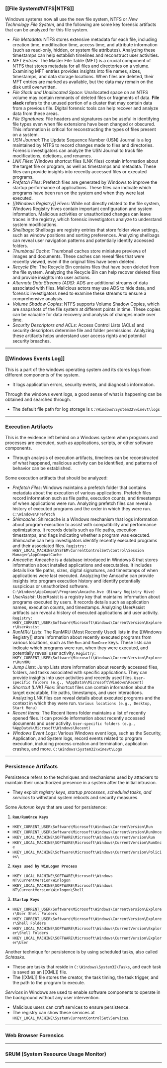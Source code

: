 ### [[File System#NTFS|NTFS]]

Windows systems now all use the new file system, NTFS or *New Technology File System*, and the following are some key forensic artifacts that can be analyzed for this file system.
- *File Metadata*: NTFS stores extensive metadata for each file, including creation time, modification time, access time, and attribute information (such as read-only, hidden, or system file attributes). Analyzing these timestamps can help establish timelines and reconstruct user activities. 
- *MFT Entries*: The Master File Table (MFT) is a crucial component of NTFS that stores metadata for all files and directories on a volume. Examining MFT entries provides insights into file names, sizes, timestamps, and data storage locations. When files are deleted, their MFT entries are marked as available, but the data may remain on the disk until overwritten.
- *File Slack and Unallocated Space*: Unallocated space on an NTFS volume may contain remnants of deleted files or fragments of data. **File slack** refers to the unused portion of a cluster that may contain data from a previous file. Digital forensic tools can help recover and analyze data from these areas.
- *File Signatures*: File headers and signatures can be useful in identifying file types even when file extensions have been changed or obscured. This information is critical for reconstructing the types of files present on a system.
- *USN Journal*: The Update Sequence Number (USN) Journal is a log maintained by NTFS to record changes made to files and directories. Forensic investigators can analyze the USN Journal to track file modifications, deletions, and renames.
- *LNK Files*: Windows shortcut files (LNK files) contain information about the target file or program, as well as timestamps and metadata. These files can provide insights into recently accessed files or executed programs.
- *Prefetch Files*: Prefetch files are generated by Windows to improve the startup performance of applications. These files can indicate which programs have been run on the system and when they were last executed.
- *[[Windows Registry]] Hives*: While not directly related to the file system, Windows Registry hives contain important configuration and system information. Malicious activities or unauthorized changes can leave traces in the registry, which forensic investigators analyze to understand system modifications.
- *Shellbags*: Shellbags are registry entries that store folder view settings, such as window positions and sorting preferences. Analyzing shellbags can reveal user navigation patterns and potentially identify accessed folders.
- *Thumbnail Cache*: Thumbnail caches store miniature previews of images and documents. These caches can reveal files that were recently viewed, even if the original files have been deleted.
- *Recycle Bin*: The Recycle Bin contains files that have been deleted from the file system. Analyzing the Recycle Bin can help recover deleted files and provide insights into user actions.
- *Alternate Data Streams (ADS)*: ADS are additional streams of data associated with files. Malicious actors may use ADS to hide data, and forensic investigators need to examine these streams to ensure a comprehensive analysis.
- *Volume Shadow Copies*: NTFS supports Volume Shadow Copies, which are snapshots of the file system at different points in time. These copies can be valuable for data recovery and analysis of changes made over time.
- *Security Descriptors and ACLs*: Access Control Lists (ACLs) and security descriptors determine file and folder permissions. Analyzing these artifacts helps understand user access rights and potential security breaches.

---
### [[Windows Events Log]]

This is a part of the windows operating system and its stores logs from different components of the system.
- It logs application errors, security events, and diagnostic information.

Through the windows event logs, a good sense of what is happening can be obtained and searched through.
- The default file path for log storage is `C:\Windows\System32\winevt\logs`

---
### Execution Artifacts

This is the evidence left behind on a Windows system when programs and processes are executed, such as applications, scripts, or other software components.
- Through analysis of execution artifacts, timelines can be reconstructed of what happened, malicious activity can be identified, and patterns of behavior can be established.

Some execution artifacts that should be analyzed:
- *Prefetch Files*: Windows maintains a prefetch folder that contains metadata about the execution of various applications. Prefetch files record information such as file paths, execution counts, and timestamps of when applications were run. Analyzing prefetch files can reveal a history of executed programs and the order in which they were run. `C:\Windows\Prefetch`
- *Shimcache*: Shimcache is a Windows mechanism that logs information about program execution to assist with compatibility and performance optimizations. It records details such as file paths, execution timestamps, and flags indicating whether a program was executed. Shimcache can help investigators identify recently executed programs and their associated files. `Registry: HKEY_LOCAL_MACHINE\SYSTEM\CurrentControlSet\Control\Session Manager\AppCompatCache`
- *Amcache*: Amcache is a database introduced in Windows 8 that stores information about installed applications and executables. It includes details like file paths, sizes, digital signatures, and timestamps of when applications were last executed. Analyzing the Amcache can provide insights into program execution history and identify potentially suspicious or unauthorized software. `C:\Windows\AppCompat\Programs\Amcache.hve (Binary Registry Hive)`
- *UserAssist*: UserAssist is a registry key that maintains information about programs executed by users. It records details such as application names, execution counts, and timestamps. Analyzing UserAssist artifacts can reveal a history of executed applications and user activity. `Registry: HKEY_CURRENT_USER\Software\Microsoft\Windows\CurrentVersion\Explorer\UserAssist`
- *RunMRU Lists*: The RunMRU (Most Recently Used) lists in the [[Windows Registry]] store information about recently executed programs from various locations, such as the `Run` and `RunOnce` keys. These lists can indicate which programs were run, when they were executed, and potentially reveal user activity. `Registry: HKEY_CURRENT_USER\Software\Microsoft\Windows\CurrentVersion\Explorer\RunMRU`
- *Jump Lists*: Jump Lists store information about recently accessed files, folders, and tasks associated with specific applications. They can provide insights into user activities and recently used files. `User-specific folders (e.g., %AppData%\Microsoft\Windows\Recent)`
- *Shortcut (LNK) Files*: Shortcut files can contain information about the target executable, file paths, timestamps, and user interactions. Analyzing LNK files can reveal details about executed programs and the context in which they were run. `Various locations (e.g., Desktop, Start Menu)`
- *Recent Items*: The Recent Items folder maintains a list of recently opened files. It can provide information about recently accessed documents and user activity. `User-specific folders (e.g., %AppData%\Microsoft\Windows\Recent)`
- *Windows Event Logs*: Various Windows event logs, such as the Security, Application, and System logs, record events related to program execution, including process creation and termination, application crashes, and more. `C:\Windows\System32\winevt\Logs`

---
### Persistence Artifacts

Persistence refers to the techniques and mechanisms used by attackers to maintain their unauthorized presence in a system after the initial intrusion.
- They exploit *registry keys, startup processes, scheduled tasks, and services* to withstand system reboots and security measures.

Some *Autorun* keys that are used for persistence:
1. **`Run/RunOnce Keys`**
- `HKEY_CURRENT_USER\Software\Microsoft\Windows\CurrentVersion\Run`
- `HKEY_CURRENT_USER\Software\Microsoft\Windows\CurrentVersion\RunOnce`
- `HKEY_LOCAL_MACHINE\SOFTWARE\Microsoft\Windows\CurrentVersion\Run`
- `HKEY_LOCAL_MACHINE\SOFTWARE\Microsoft\Windows\CurrentVersion\RunOnce`
- `HKEY_LOCAL_MACHINE\Software\Microsoft\Windows\CurrentVersion\Policies\`
2. **`Keys used by WinLogon Process`**
- `HKEY_LOCAL_MACHINE\SOFTWARE\Microsoft\Windows NT\CurrentVersion\Winlogon`
- `HKEY_LOCAL_MACHINE\SOFTWARE\Microsoft\Windows NT\CurrentVersion\Winlogon\Shell`
3. **`Startup Keys`**
- `HKEY_CURRENT_USER\Software\Microsoft\Windows\CurrentVersion\Explorer\User Shell Folders`
- `HKEY_CURRENT_USER\Software\Microsoft\Windows\CurrentVersion\Explorer\Shell Folders`
- `HKEY_LOCAL_MACHINE\SOFTWARE\Microsoft\Windows\CurrentVersion\Explorer\Shell Folders`
- `HKEY_LOCAL_MACHINE\SOFTWARE\Microsoft\Windows\CurrentVersion\Explorer\User`

Another technique for persistence is by using scheduled tasks, also called *Schtasks*.
- These are tasks that reside in `C:\Windows\System32\Tasks`, and each task is saved as an [[XML]] file.
- The [[XML]] file stores the creator, the task timing, the task trigger, and the path to the program to execute.

*Services* in Windows are used to enable software components to operate in the background without any user intervention.
- Malicious users can craft services to ensure persistence.
- The registry can show these services at `HKEY_LOCAL_MACHINE\System\CurrentControlSet\Services`.

---
### Web Browser Forensics




---
### SRUM (System Resource Usage Monitor)




---